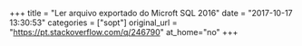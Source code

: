 +++
title = "Ler arquivo exportado do Microft SQL 2016"
date = "2017-10-17 13:30:53"
categories = ["sopt"]
original_url = "https://pt.stackoverflow.com/q/246790"
at_home="no"
+++

